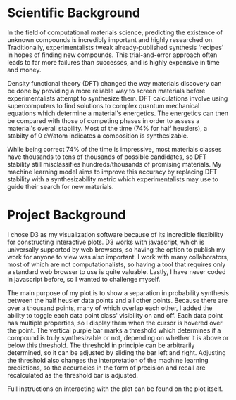 # Scientific Background

In the field of computational materials science, predicting the existence of unknown compounds is incredibly important and highly researched on. Traditionally, experimentalists tweak already-published synthesis 'recipes' in hopes of finding new compounds. This trial-and-error approach often leads to far more failures than successes, and is highly expensive in time and money.  

Density functional theory (DFT) changed the way materials discovery can be done by providing a more reliable way to screen materials before experimentalists attempt to synthesize them. DFT calculations involve using supercomputers to find solutions to complex quantum mechanical equations which determine a material's energetics. The energetics can then be compared with those of competing phases in order to assess a material's overall stability. Most of the time (74% for half heuslers), a stabilty of 0 eV/atom indicates a composition is synthesizable.

While being correct 74% of the time is impressive, most materials classes have thousands to tens of thousands of possible candidates, so DFT stability still misclassifies hundreds/thousands of promising materials. My machine learning model aims to improve this accuracy by replacing DFT stability with a synthesizability metric which experimentalists may use to guide their search for new materials.

# Project Background

I chose D3 as my visualization software because of its incredible flexibility for constructing interactive plots. D3 works with javascript, which is universally supported by web browsers, so having the option to publish my work for anyone to view was also important. I work with many collaborators, most of which are not computationalists, so having a tool that requires only a standard web browser to use is quite valuable. Lastly, I have never coded in javascript before, so I  wanted to challenge myself. 

The main purpose of my plot is to show a separation in probability synthesis between the half heusler data points and all other points. Because there are over a thousand points, many of which overlap each other, I added the ability to toggle each data point class' visibility on and off. Each data point has multiple properties, so I display them when the cursor is hovered over the point. The vertical purple bar marks a threshold which determines if a compound is truly synthesizable or not, depending on whether it is above or below this threshold. The threshold in principle can be arbitrarily determined, so it can be adjusted by sliding the bar left and right. Adjusting the threshold also changes the interpretation of the machine learning predictions, so the accuracies in the form of precision and recall are recalculated as the threshold bar is adjusted.

Full instructions on interacting with the plot can be found on the plot itself.



